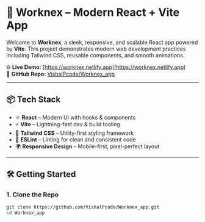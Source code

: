 # 🚀 Worknex – Modern React + Vite App

Welcome to **Worknex**, a sleek, responsive, and scalable React app powered by **Vite**. This project demonstrates modern web development practices including Tailwind CSS, reusable components, and smooth animations.

🌐 **Live Demo:** [https://worknex.netlify.app](https://worknex.netlify.app)  
📁 **GitHub Repo:** [VishalPcode/Worknex_app](https://github.com/VishalPcode/Worknex_app)

---

## 📦 Tech Stack

- ⚛️ **React** – Modern UI with hooks & components  
- ⚡ **Vite** – Lightning-fast dev & build tooling  
- 🎨 **Tailwind CSS** – Utility-first styling framework  
- 📏 **ESLint** – Linting for clean and consistent code  
- 🌍 **Responsive Design** – Mobile-first, pixel-perfect layout  

---

## 🛠️ Getting Started

### 1. Clone the Repo

```bash
git clone https://github.com/VishalPcode/Worknex_app.git
cd Worknex_app
